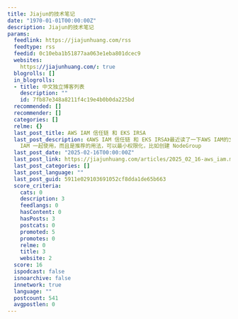 ```yaml
---
title: Jiajun的技术笔记
date: "1970-01-01T00:00:00Z"
description: Jiajun的技术笔记
params:
  feedlink: https://jiajunhuang.com/rss
  feedtype: rss
  feedid: 0c10eba1b51877aa063e1eba801dcec9
  websites:
    https://jiajunhuang.com/: true
  blogrolls: []
  in_blogrolls:
  - title: 中文独立博客列表
    description: ""
    id: 7fb87e348a8211f4c19e4b0b0da225bd
  recommended: []
  recommender: []
  categories: []
  relme: {}
  last_post_title: AWS IAM 信任链 和 EKS IRSA
  last_post_description: 《AWS IAM 信任链 和 EKS IRSA》最近读了一下AWS IAM的文档，此外，AWS 的 EKS 可以结合
    IAM 一起使用，而且是推荐的用法，可以最小权限化，比如创建 NodeGroup
  last_post_date: "2025-02-16T00:00:00Z"
  last_post_link: https://jiajunhuang.com/articles/2025_02_16-aws_iam.md.html
  last_post_categories: []
  last_post_language: ""
  last_post_guid: 5911e029103691052cf8dda1de65b663
  score_criteria:
    cats: 0
    description: 3
    feedlangs: 0
    hasContent: 0
    hasPosts: 3
    postcats: 0
    promoted: 5
    promotes: 0
    relme: 0
    title: 3
    website: 2
  score: 16
  ispodcast: false
  isnoarchive: false
  innetwork: true
  language: ""
  postcount: 541
  avgpostlen: 0
---
```


